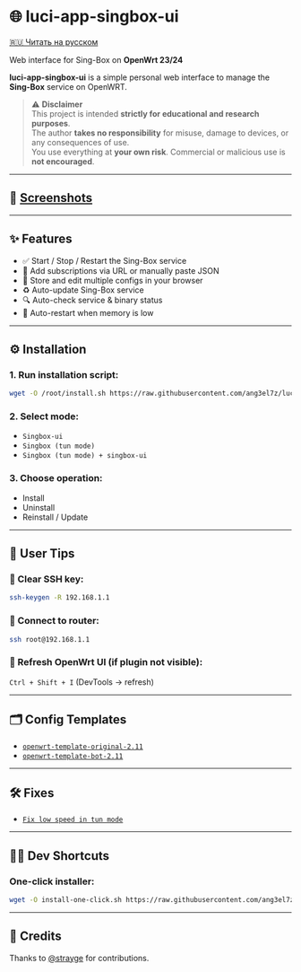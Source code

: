 # 🌐 luci-app-singbox-ui

[🇷🇺 Читать на русском](./README.ru.md)

Web interface for Sing-Box on **OpenWrt 23/24**

**luci-app-singbox-ui** is a simple personal web interface to manage the **Sing-Box** service on OpenWRT.

> ⚠️ **Disclaimer**  
> This project is intended **strictly for educational and research purposes**.  
> The author **takes no responsibility** for misuse, damage to devices, or any consequences of use.  
> You use everything at **your own risk**. Commercial or malicious use is **not encouraged**.

---

## 📸 [Screenshots](./preview.md)

---

## ✨ Features

- ✅ Start / Stop / Restart the Sing-Box service
- 🔧 Add subscriptions via URL or manually paste JSON
- 💾 Store and edit multiple configs in your browser
- ♻️ Auto-update Sing-Box service
- 🔍 Auto-check service & binary status
- 🧠 Auto-restart when memory is low

---

## ⚙️ Installation

### 1. Run installation script:
```bash
wget -O /root/install.sh https://raw.githubusercontent.com/ang3el7z/luci-app-singbox-ui/main/install.sh && chmod 0755 /root/install.sh && BRANCH="main" sh /root/install.sh
```

### 2. Select mode:
- `Singbox-ui`
- `Singbox (tun mode)`
- `Singbox (tun mode) + singbox-ui`

### 3. Choose operation:
- Install
- Uninstall
- Reinstall / Update

---

## 🧩 User Tips

### 🔑 Clear SSH key:
```bash
ssh-keygen -R 192.168.1.1
```

### 🛜 Connect to router:
```bash
ssh root@192.168.1.1
```

### 🔄 Refresh OpenWrt UI (if plugin not visible):
`Ctrl + Shift + I` (DevTools → refresh)

---

## 🗂️ Config Templates

- [`openwrt-template-original-2.11`](https://raw.githubusercontent.com/ang3el7z/luci-app-singbox-ui/main/other/file/openwrt-template-original-openwrt_2.11.json)  
- [`openwrt-template-bot-2.11`](https://raw.githubusercontent.com/ang3el7z/luci-app-singbox-ui/main/other/file/openwrt-template-bot-openwrt_2.11.json)

---

## 🛠️ Fixes

- [`Fix low speed in tun mode`](https://github.com/ang3el7z/luci-app-singbox-ui/issues/1)

---

## 👨‍💻 Dev Shortcuts

### One-click installer:
```bash
wget -O install-one-click.sh https://raw.githubusercontent.com/ang3el7z/luci-app-singbox-ui/main/other/install-one-click.sh && chmod +x install-one-click.sh && ./install-one-click.sh
```

---

## 🙏 Credits

Thanks to [@strayge](https://github.com/strayge) for contributions.

